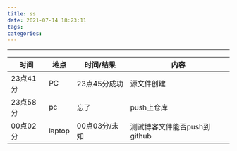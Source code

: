 ```yaml
---
title: ss
date: 2021-07-14 18:23:11
tags:
categories:
---
```

---
|时间|地点|时间/结果|内容
|---|----|---|---|
|23点41分|PC| 23点45分成功|源文件创建
|23点58分|pc|忘了|push上仓库|
|00点02分|laptop|00点03分/未知|测试博客文件能否push到github|